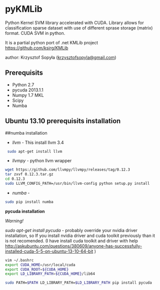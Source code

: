 pyKMLib
=======

Python Kernel SVM library accelerated with CUDA. Library allows for classification sparse dataset with use of different sprase storage (matrix) format. CUDA SVM in python.

It is a partial python port of .net KMLib project https://github.com/ksirg/KMLib 

author: Krzysztof Sopyła (krzysztofsopyla@gmail.com)


Prerequisits
-------------
* Python 2.7
* pycuda 2013.1.1
* Numpy 1.7 MKL
* Scipy
* Numba


Ubuntu 13.10 prerequisits installation
-----------

##numba installation

* *llvm* - This install llvm 3.4
```sh
 sudo apt-get install llvm
```

* *llvmpy* - python llvm wrapper

```sh
wget https://github.com/llvmpy/llvmpy/releases/tag/0.12.3
tar zxvf 0.12.3.tar.gz
cd 0.12.3
sudo LLVM_CONFIG_PATH=/usr/bin/llvm-config python setup.py install
```

* *numba* - 
```sh
sudo pip install numba
```

**pycuda installation**

*Warning!*

*sudo apt-get install pycuda* - probably override your nvidia driver installation, so If you install nvidia driver and cuda toolkit previously than it is not recomended. (I have install cuda toolkit and driver with help http://askubuntu.com/questions/380609/anyone-has-successfully-installed-cuda-5-5-on-ubuntu-13-10-64-bit )

```sh
vim ~/.bashrc 
export CUDA_HOME=/usr/local/cuda
export CUDA_ROOT=${CUDA_HOME}
export LD_LIBRARY_PATH=${CUDA_HOME}/lib64

sudo PATH=$PATH LD_LIBRARY_PATH=$LD_LIBRARY_PATH pip install pycuda
```

